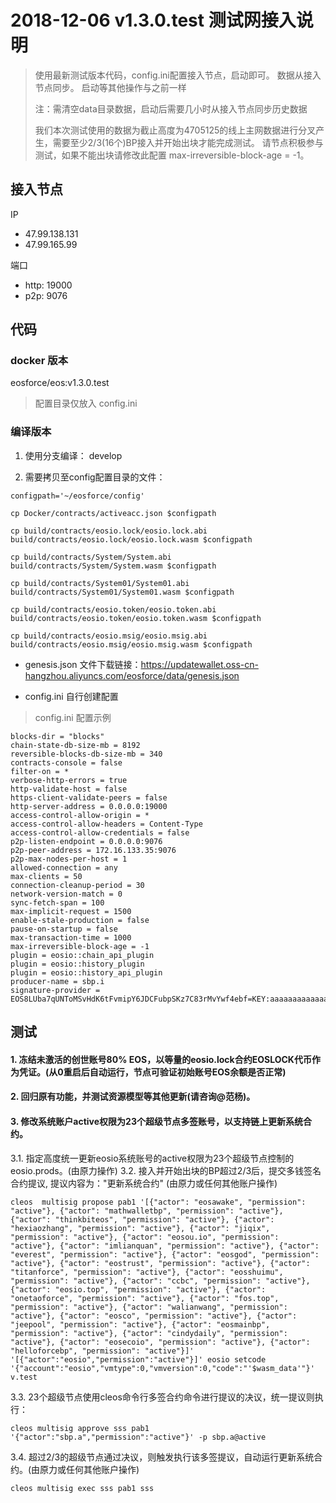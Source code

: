 
# 2018-12-06 v1.3.0.test 测试网接入说明

> 使用最新测试版本代码，config.ini配置接入节点，启动即可。 数据从接入节点同步。
> 启动等其他操作与之前一样
>
>  注：需清空data目录数据，启动后需要几小时从接入节点同步历史数据
>
> 我们本次测试使用的数据为截止高度为4705125的线上主网数据进行分叉产生，需要至少2/3(16个)BP接入并开始出块才能完成测试。
> 请节点积极参与测试，如果不能出块请修改此配置 max-irreversible-block-age = -1。

## 接入节点
IP
-    47.99.138.131
-    47.99.165.99


端口
- http: 19000
- p2p: 9076

## 代码

### docker 版本
eosforce/eos:v1.3.0.test

> 配置目录仅放入 config.ini
>

### 编译版本

1. 使用分支编译： develop

2. 需要拷贝至config配置目录的文件：

```shell
configpath='~/eosforce/config'

cp Docker/contracts/activeacc.json $configpath

cp build/contracts/eosio.lock/eosio.lock.abi  build/contracts/eosio.lock/eosio.lock.wasm $configpath

cp build/contracts/System/System.abi build/contracts/System/System.wasm $configpath

cp build/contracts/System01/System01.abi build/contracts/System01/System01.wasm $configpath

cp build/contracts/eosio.token/eosio.token.abi build/contracts/eosio.token/eosio.token.wasm $configpath

cp build/contracts/eosio.msig/eosio.msig.abi build/contracts/eosio.msig/eosio.msig.wasm $configpath
```

- genesis.json 文件下载链接：https://updatewallet.oss-cn-hangzhou.aliyuncs.com/eosforce/data/genesis.json

- config.ini 自行创建配置


> config.ini 配置示例

```shell
blocks-dir = "blocks"
chain-state-db-size-mb = 8192
reversible-blocks-db-size-mb = 340
contracts-console = false
filter-on = *
verbose-http-errors = true
http-validate-host = false
https-client-validate-peers = false
http-server-address = 0.0.0.0:19000
access-control-allow-origin = *
access-control-allow-headers = Content-Type
access-control-allow-credentials = false
p2p-listen-endpoint = 0.0.0.0:9076
p2p-peer-address = 172.16.133.35:9076
p2p-max-nodes-per-host = 1
allowed-connection = any
max-clients = 50
connection-cleanup-period = 30
network-version-match = 0
sync-fetch-span = 100
max-implicit-request = 1500
enable-stale-production = false
pause-on-startup = false
max-transaction-time = 1000
max-irreversible-block-age = -1
plugin = eosio::chain_api_plugin
plugin = eosio::history_plugin
plugin = eosio::history_api_plugin
producer-name = sbp.i
signature-provider = EOS8LUba7qUNToMSvHdK6tFvmipY6JDCFubpSKz7C83rMvYwf4ebf=KEY:aaaaaaaaaaaaaaaaaaaaaaaaaaaa
```
## 测试

#### 1. 冻结未激活的创世账号80% EOS，以等量的eosio.lock合约EOSLOCK代币作为凭证。(从0重启后自动运行，节点可验证初始账号EOS余额是否正常)

#### 2. 回归原有功能，并测试资源模型等其他更新(请咨询@范杨)。

#### 3. 修改系统账户active权限为23个超级节点多签账号，以支持链上更新系统合约。
3.1. 指定高度统一更新eosio系统账号的active权限为23个超级节点控制的eosio.prods。(由原力操作)
3.2. 接入并开始出块的BP超过2/3后，提交多钱签名合约提议, 提议内容为："更新系统合约" (由原力或任何其他账户操作)

```shell
cleos  multisig propose pab1 '[{"actor": "eosawake", "permission": "active"}, {"actor": "mathwalletbp", "permission": "active"}, {"actor": "thinkbiteos", "permission": "active"}, {"actor": "hexiaozhang", "permission": "active"}, {"actor": "jiqix", "permission": "active"}, {"actor": "eosou.io", "permission": "active"}, {"actor": "imlianquan", "permission": "active"}, {"actor": "everest", "permission": "active"}, {"actor": "eosgod", "permission": "active"}, {"actor": "eostrust", "permission": "active"}, {"actor": "titanforce", "permission": "active"}, {"actor": "eosshuimu", "permission": "active"}, {"actor": "ccbc", "permission": "active"}, {"actor": "eosio.top", "permission": "active"}, {"actor": "onetaoforce", "permission": "active"}, {"actor": "fos.top", "permission": "active"}, {"actor": "walianwang", "permission": "active"}, {"actor": "eosco", "permission": "active"}, {"actor": "jeepool", "permission": "active"}, {"actor": "eosmainbp", "permission": "active"}, {"actor": "cindydaily", "permission": "active"}, {"actor": "eosecoio", "permission": "active"}, {"actor": "helloforcebp", "permission": "active"}]' '[{"actor":"eosio","permission":"active"}]' eosio setcode '{"account":"eosio","vmtype":0,"vmversion":0,"code":"'$wasm_data'"}' v.test
```

3.3. 23个超级节点使用cleos命令行多签合约命令进行提议的决议，统一提议则执行：

```shell
cleos multisig approve sss pab1 '{"actor":"sbp.a","permission":"active"}' -p sbp.a@active
```
3.4. 超过2/3的超级节点通过决议，则触发执行该多签提议，自动运行更新系统合约。(由原力或任何其他账户操作)

```shell
cleos multisig exec sss pab1 sss
```


